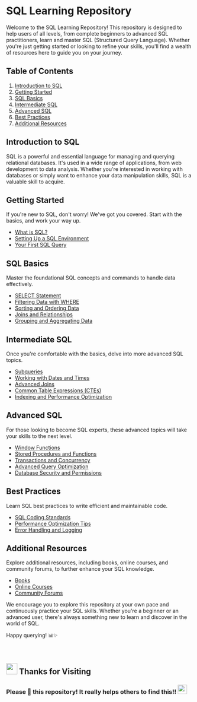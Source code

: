 # SQL Learning Repository

Welcome to the SQL Learning Repository! This repository is designed to help users of all levels, from complete beginners to advanced SQL practitioners, learn and master SQL (Structured Query Language). Whether you're just getting started or looking to refine your skills, you'll find a wealth of resources here to guide you on your journey.

## Table of Contents

1. [Introduction to SQL](#introduction-to-sql)
2. [Getting Started](#getting-started)
3. [SQL Basics](#sql-basics)
4. [Intermediate SQL](#intermediate-sql)
5. [Advanced SQL](#advanced-sql)
6. [Best Practices](#best-practices)
7. [Additional Resources](#additional-resources)

## Introduction to SQL

SQL is a powerful and essential language for managing and querying relational databases. It's used in a wide range of applications, from web development to data analysis. Whether you're interested in working with databases or simply want to enhance your data manipulation skills, SQL is a valuable skill to acquire.

## Getting Started

If you're new to SQL, don't worry! We've got you covered. Start with the basics, and work your way up.

- [What is SQL?](getting-started/what-is-sql.md)
- [Setting Up a SQL Environment](getting-started/setup-environment.md)
- [Your First SQL Query](getting-started/first-query.md)

## SQL Basics

Master the foundational SQL concepts and commands to handle data effectively.

- [SELECT Statement](sql-basics/select-statement.md)
- [Filtering Data with WHERE](sql-basics/where-clause.md)
- [Sorting and Ordering Data](sql-basics/order-by.md)
- [Joins and Relationships](sql-basics/joins.md)
- [Grouping and Aggregating Data](sql-basics/group-by.md)

## Intermediate SQL

Once you're comfortable with the basics, delve into more advanced SQL topics.

- [Subqueries](intermediate-sql/subqueries.md)
- [Working with Dates and Times](intermediate-sql/dates-and-times.md)
- [Advanced Joins](intermediate-sql/advanced-joins.md)
- [Common Table Expressions (CTEs)](intermediate-sql/ctes.md)
- [Indexing and Performance Optimization](intermediate-sql/indexing.md)

## Advanced SQL

For those looking to become SQL experts, these advanced topics will take your skills to the next level.

- [Window Functions](advanced-sql/window-functions.md)
- [Stored Procedures and Functions](advanced-sql/stored-procedures.md)
- [Transactions and Concurrency](advanced-sql/transactions.md)
- [Advanced Query Optimization](advanced-sql/query-optimization.md)
- [Database Security and Permissions](advanced-sql/security.md)

## Best Practices

Learn SQL best practices to write efficient and maintainable code.

- [SQL Coding Standards](best-practices/coding-standards.md)
- [Performance Optimization Tips](best-practices/performance-tips.md)
- [Error Handling and Logging](best-practices/error-handling.md)

## Additional Resources

Explore additional resources, including books, online courses, and community forums, to further enhance your SQL knowledge.

- [Books](additional-resources/books.md)
- [Online Courses](additional-resources/online-courses.md)
- [Community Forums](additional-resources/community-forums.md)

We encourage you to explore this repository at your own pace and continuously practice your SQL skills. Whether you're a beginner or an advanced user, there's always something new to learn and discover in the world of SQL.

Happy querying! 📊✨

<br>

## <img src="https://user-images.githubusercontent.com/74038190/216122041-518ac897-8d92-4c6b-9b3f-ca01dcaf38ee.png" width="30" /> Thanks for Visiting

### Please 🌟 this repository! It really helps others to find this!!  <img src="https://user-images.githubusercontent.com/74038190/216125640-2783ebd5-e63e-4ed1-b491-627a40b24850.png" width="25" />
